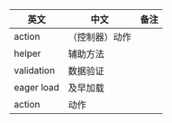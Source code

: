 | 英文 | 中文 | 备注 |
|------|-----|------|
| action | （控制器）动作 | |
| helper | 辅助方法 | |
| validation | 数据验证 | |
| eager load | 及早加载 | |
| action | 动作 | |

